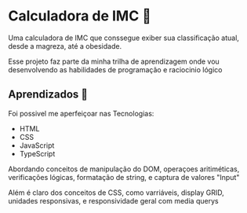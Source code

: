 
# Calculadora de IMC 🧮

Uma calculadora de IMC que conssegue exiber sua classificação atual, desde a magreza, até a obesidade.

Esse projeto faz parte da minha trilha de aprendizagem onde vou desenvolvendo as habilidades de programação e raciocinio lógico


## Aprendizados 📕

Foi possivel me aperfeiçoar nas Tecnologias:
- HTML
- CSS
- JavaScript
- TypeScript

Abordando conceitos de manipulação do DOM, operaçoes aritiméticas, verificações lógicas, formatação de string, e captura de valores "Input"

Além é claro dos conceitos de CSS, como varriáveis, display GRID, unidades responsivas, e responsividade geral com media querys
